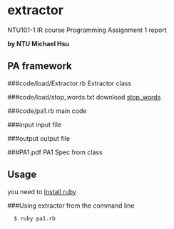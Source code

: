 # extractor

NTU101-1 IR course Programming Assignment 1 report

**by NTU Michael Hsu**

## PA framework
###code/load/Extractor.rb
Extractor class

###code/load/stop_words.txt
download [stop_words](http://ir.dcs.gla.ac.uk/resources/linguistic_utils/stop_words "download stop_words")

###code/pa1.rb
main code	

###input
input file

###output
output file

###PA1.pdf
PA1 Spec from class

## Usage
you need to [install ruby](http://www.ruby-lang.org/zh_TW/downloads/ "ruby")

###Using extractor from the command line
``` bash
  $ ruby pa1.rb
```
